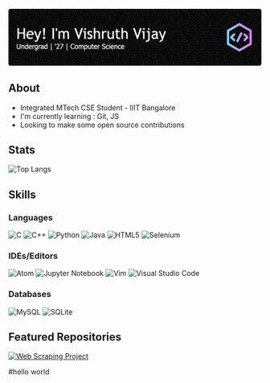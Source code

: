 ![Header](./github-header-image.png)

## About

-  Integrated MTech CSE Student - IIIT Bangalore
-  I'm currently learning : Git, JS
-  Looking to make some open source contributions

## Stats

![Top Langs](https://github-readme-stats.vercel.app/api/top-langs/?username=Vishruth23&hide_progress=true)

## Skills

### Languages 

![C](https://img.shields.io/badge/c-%2300599C.svg?style=for-the-badge&logo=c&logoColor=white)
![C++](https://img.shields.io/badge/c++-%2300599C.svg?style=for-the-badge&logo=c%2B%2B&logoColor=white)
![Python](https://img.shields.io/badge/python-3670A0?style=for-the-badge&logo=python&logoColor=ffdd54)
![Java](https://img.shields.io/badge/java-%23ED8B00.svg?style=for-the-badge&logo=openjdk&logoColor=white)
![HTML5](https://img.shields.io/badge/html5-%23E34F26.svg?style=for-the-badge&logo=html5&logoColor=white)
![Selenium](https://img.shields.io/badge/-selenium-%43B02A?style=for-the-badge&logo=selenium&logoColor=white)

### IDEs/Editors

![Atom](https://img.shields.io/badge/Atom-%2366595C.svg?style=for-the-badge&logo=atom&logoColor=white)
![Jupyter Notebook](https://img.shields.io/badge/jupyter-%23FA0F00.svg?style=for-the-badge&logo=jupyter&logoColor=white)
![Vim](https://img.shields.io/badge/VIM-%2311AB00.svg?style=for-the-badge&logo=vim&logoColor=white)
![Visual Studio Code](https://img.shields.io/badge/Visual%20Studio%20Code-0078d7.svg?style=for-the-badge&logo=visual-studio-code&logoColor=white)

### Databases

![MySQL](https://img.shields.io/badge/mysql-%2300f.svg?style=for-the-badge&logo=mysql&logoColor=white)
![SQLite](https://img.shields.io/badge/sqlite-%2307405e.svg?style=for-the-badge&logo=sqlite&logoColor=white)

## Featured Repositories

[![Web Scraping Project](https://github-readme-stats.vercel.app/api/pin/?username=Vishruth23&repo=Web-Scraping-Project&show_owner=true&theme=dark)](https://github.com/Vishruth23/Web-Scraping-Project)

#hello world
